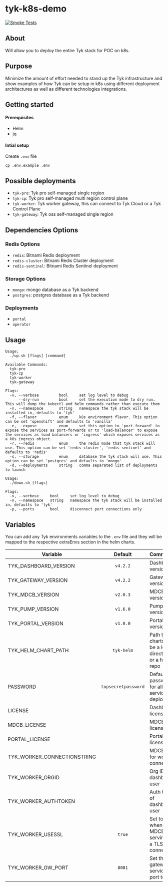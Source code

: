 # tyk-k8s-demo
[![Smoke Tests](https://github.com/TykTechnologies/tyk-k8s-demo/actions/workflows/smoke-test.yml/badge.svg)](https://github.com/TykTechnologies/tyk-k8s-demo/actions/workflows/smoke-test.yml)

## About
Will allow you to deploy the entire Tyk stack for POC on k8s.

## Purpose
Minimize the amount of effort needed to stand up the Tyk infrastructure and show examples of how Tyk can be setup in k8s using different deployment architectures as well as different technologies integrations.

## Getting started

#### Prerequisites
- Helm
- jq

#### Intial setup
Create `.env` file

```
cp .env.example .env
```

## Possible deployments
- `tyk-pro`: Tyk pro self-managed single region
- `tyk-cp`: Tyk pro self-managed multi region control plane
- `tyk-worker`: Tyk worker gateway, this can connect to Tyk Cloud or a Tyk Control Plane
- `tyk-gateway`: Tyk oss self-managed single region

## Dependencies Options
### Redis Options
- `redis`: Bitnami Redis deployment
- `redis-cluster`: Bitnami Redis Cluster deployment
- `redis-sentinel`: Bitnami Redis Sentinel deployment

### Storage Options
- `mongo`: mongo database as a Tyk backend
- `postgres`: postgres database as a Tyk backend

### Deployments
- `portal`
- `operator`

## Usage
```
Usage:
  ./up.sh [flags] [command]

Available Commands:
  tyk-pro
  tyk-cp
  tyk-worker
  tyk-gateway

Flags:
  -v, --verbose     	bool   	 set log level to debug
      --dry-run     	bool   	 set the execution mode to dry run. This will dump the kubectl and helm commands rather than execute them
  -n, --namespace   	string 	 namespace the tyk stack will be installed in, defaults to 'tyk'
  -f, --flavor      	enum   	 k8s environment flavor. This option can be set 'openshift' and defaults to 'vanilla'
  -e, --expose      	enum   	 set this option to 'port-forward' to expose the services as port-forwards or to 'load-balancer' to expose the services as load balancers or 'ingress' which exposes services as a k8s ingress object.
  -r, --redis       	enum   	 the redis mode that tyk stack will use. This option can be set 'redis-cluster', 'redis-sentinel' and defaults to 'redis'
  -s, --storage     	enum   	 database the tyk stack will use. This option can be set 'postgres' and defaults to 'mongo'
  -d, --deployments 	string 	 comma separated list of deployments to launch
```

```
Usage:
  ./down.sh [flags]

Flags:
  -v, --verbose   	bool   	 set log level to debug
  -n, --namespace 	string 	 namespace the tyk stack will be installed in, defaults to 'tyk'
  -p, --ports     	bool   	 disconnect port connections only
```

## Variables
You can add any Tyk environments variables to the `.env` file and they will be mapped to the respective extraEnvs section in the helm charts.

| Variable                    | Default             | Comments |
| --------------------------- | :-----------------: | --------- |
| TYK_DASHBOARD_VERSION       | `v4.2.2`            | Dashboard version |
| TYK_GATEWAY_VERSION         | `v4.2.2`            | Gateway version |
| TYK_MDCB_VERSION            | `v2.0.3`            | MDCB version |
| TYK_PUMP_VERSION            | `v1.6.0`            | Pump version |
| TYK_PORTAL_VERSION          | `v1.0.0`            | Portal version |
| TYK_HELM_CHART_PATH         | `tyk-helm`          | Path to charts, can be a local directory or a helm repo |
| PASSWORD                    | `topsecretpassword` | Default password for all the services deployed |
| LICENSE                     |                     | Dashboard license |
| MDCB_LICENSE                |                     | MDCB license |
| PORTAL_LICENSE              |                     | Portal license |
| TYK_WORKER_CONNECTIONSTRING |                     | MDCB URL for worker connection |
| TYK_WORKER_ORGID            |                     | Org ID of dashboard user |
| TYK_WORKER_AUTHTOKEN        |                     | Auth token of dashboard user |
| TYK_WORKER_USESSL           | `true`              | Set to `true` when the MDCB is serving on a TLS connection |
| TYK_WORKER_GW_PORT          | `8081`              | Set the gateway service port to use |
